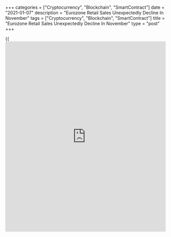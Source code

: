 +++
categories = ["Cryptocurrency", "Blockchain", "SmartContract"]
date = "2021-01-07"
description = "Eurozone Retail Sales Unexpectedly Decline In November"
tags = ["Cryptocurrency", "Blockchain", "SmartContract"]
title = "Eurozone Retail Sales Unexpectedly Decline In November"
type = "post"
+++

{{<iframe id="large-banner" src="https://www.bounty.group/#slide=26.0" width="100%" height="600" scrolling="no" style="border: 0px solid rgb(216, 221, 230); border-radius: 3px;">}}

Euro area retail sales fell in November, defying expectations for
further increase, as some countries in the bloc restored lockdown
restrictions amid a resurgence in [coronavirus][1] infections, figures
from Eurostat showed on Thursday.

Retail sales decreased 2.9 percent year-on-year, while economists had
forecast 0.8 percent growth.

October's growth was revised to 4.2 percent from 4.3 percent.

Compared to the previous month, sales fell 6.1 percent in November,
which was nearly double of the 3.4 percent fall economists had expected.

The monthly growth for October was revised to 1.4 percent from 1.5
percent.

The COVID-19 containment measures introduced again by several Member
States had a significant impact on retail trade, Eurostat said.

For comments and feedback [contact](https://www.playgroundfx.com/contact/): editorial@rtt[news](https://www.letsplayfx.com/blog/forex-news-website/).com

[Economic News][2]

 **What parts of the world are seeing the best (and worst) economic
performances lately? Click[here][3] to check out our [Econ Scorecard][3]
and find out! See up-to-the-moment [ranking](https://www.playgroundfx.com/blog/crypto-exchange-ranking/)s for the best and worst
performers in [GDP][4], [unemployment rate][5], [inflation][6] and much
more.**

   1. www.rtt[news](https://www.letsplayfx.com/blog/forex-news-website/).com/list/coronavirus.aspx
   2. www.rtt[news](https://www.letsplayfx.com/blog/forex-news-website/).com/Content/EconomicNews.aspx
   3. www.rtt[news](https://www.letsplayfx.com/blog/forex-news-website/).com/economic-scorecard/world-rank/industrial-production/highest-performance.aspx
   4. www.rtt[news](https://www.letsplayfx.com/blog/forex-news-website/).com/economic-scorecard/world-rank/GDP/highest-performance.aspx
   5. www.rtt[news](https://www.letsplayfx.com/blog/forex-news-website/).com/economic-scorecard/world-rank/unemployment-rate/lowest-performance.aspx
   6. www.rtt[news](https://www.letsplayfx.com/blog/forex-news-website/).com/economic-scorecard/world-rank/CPI/highest-performance.aspx